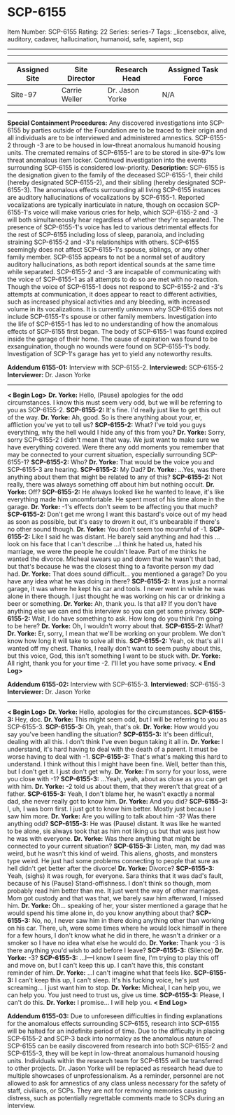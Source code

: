 # SCP-6155
Item Number: SCP-6155
Rating: 22
Series: series-7
Tags: _licensebox, alive, auditory, cadaver, hallucination, humanoid, safe, sapient, scp

---

* * *
**Assigned Site** | **Site Director** | **Research Head** | **Assigned Task Force**  
---|---|---|---  
Site-97 | Carrie Weller | Dr. Jason Yorke | N/A  
* * *
**Special Containment Procedures:** Any discovered investigations into SCP-6155 by parties outside of the Foundation are to be traced to their origin and all individuals are to be interviewed and administered amnestics. SCP-6155-2 through -3 are to be housed in low-threat anomalous humanoid housing units. The cremated remains of SCP-6155-1 are to be stored in site-97's low threat anomalous item locker. Continued investigation into the events surrounding SCP-6155 is considered low-priority.
**Description:** SCP-6155 is the designation given to the family of the deceased SCP-6155-1, their child (hereby designated SCP-6155-2), and their sibling (hereby designated SCP-6155-3). The anomalous effects surrounding all living SCP-6155 instances are auditory hallucinations of vocalizations by SCP-6155-1. Reported vocalizations are typically inarticulate in nature, though on occasion SCP-6155-1's voice will make various cries for help, which SCP-6155-2 and -3 will both simultaneously hear regardless of whether they're separated.
The presence of SCP-6155-1's voice has led to various detrimental effects for the rest of SCP-6155 including loss of sleep, paranoia, and including straining SCP-6155-2 and -3's relationships with others. SCP-6155 seemingly does not affect SCP-6155-1's spouse, siblings, or any other family member. SCP-6155 appears to not be a normal set of auditory auditory hallucinations, as both report identical sounds at the same time while separated. SCP-6155-2 and -3 are incapable of communicating with the voice of SCP-6155-1 as all attempts to do so are met with no reaction.
Though the voice of SCP-6155-1 does not respond to SCP-6155-2 and -3's attempts at communication, it does appear to react to different activities, such as increased physical activities and any bleeding, with increased volume in its vocalizations. It is currently unknown why SCP-6155 does not include SCP-6155-1's spouse or other family members. Investigation into the life of SCP-6155-1 has led to no understanding of how the anomalous effects of SCP-6155 first began. The body of SCP-6155-1 was found expired inside the garage of their home. The cause of expiration was found to be exsanguination, though no wounds were found on SCP-6155-1's body. Investigation of SCP-1's garage has yet to yield any noteworthy results.
  
**Addendum 6155-01:** Interview with SCP-6155-2.
**Interviewed:** SCP-6155-2
**Interviewer:** Dr. Jason Yorke
* * *
**< Begin Log>**
**Dr. Yorke:** Hello, (Pause) apologies for the odd circumstances. I know this must seem very odd, but we will be referring to you as SCP-6155-2.
**SCP-6155-2:** It's fine. I'd really just like to get this out of the way.
**Dr. Yorke:** Ah, good. So is there anything about your, er, affliction you've yet to tell us?
**SCP-6155-2:** What? I've told you guys everything, why the hell would I hide any of this from you?
**Dr. Yorke:** Sorry, sorry SCP-6155-2 I didn't mean it that way. We just want to make sure we have everything covered. Were there any odd moments you remember that may be connected to your current situation, especially surrounding SCP-6155-1?
**SCP-6155-2:** Who?
**Dr. Yorke:** That would be the voice you and SCP-6155-3 are hearing.
**SCP-6155-2:** My Dad?
**Dr. Yorke:** …Yes, was there anything about them that might be related to any of this?
**SCP-6155-2:** Not really, there was always something off about him but nothing occult.
**Dr. Yorke:** Off?
**SCP-6155-2:** He always looked like he wanted to leave, it's like everything made him uncomfortable. He spent most of his time alone in the garage.
**Dr. Yorke:** -1's effects don't seem to be affecting you that much?
**SCP-6155-2:** Don't get me wrong I want this bastard's voice out of my head as soon as possible, but it's easy to drown it out, it's unbearable if there's no other sound though.
**Dr. Yorke:** You don't seem too mournful of -1.
**SCP-6155-2:** Like I said he was distant. He barely said anything and had this …look on his face that I can't describe …I think he hated us, hated his marriage, we were the people he couldn't leave. Part of me thinks he wanted the divorce. Micheal swears up and down that he wasn't that bad, but that's because he was the closest thing to a favorite person my dad had.
**Dr. Yorke:** That does sound difficult… you mentioned a garage? Do you have any idea what he was doing in there?
**SCP-6155-2:** It was just a normal garage, it was where he kept his car and tools. I never went in while he was alone in there though. I just thought he was working on his car or drinking a beer or something.
**Dr. Yorke:** Ah, thank you. Is that all? If you don't have anything else we can end this interview so you can get some privacy.
**SCP-6155-2:** Wait, I do have something to ask. How long do you think I'm going to be here?
**Dr. Yorke:** Oh, I wouldn't worry about that.
**SCP-6155-2:** What?
**Dr. Yorke:** Er, sorry, I mean that we'll be working on your problem. We don't know how long it will take to solve all this.
**SCP-6155-2:** Yeah, ok that's all I wanted off my chest. Thanks, I really don't want to seem pushy about this, but this voice, God, this isn't something I want to be stuck with.
**Dr. Yorke:** All right, thank you for your time -2. I'll let you have some privacy.
**< End Log>**
  
  
  
**Addendum 6155-02:** Interview with SCP-6155-3.
**Interviewed:** SCP-6155-3
**Interviewer:** Dr. Jason Yorke
* * *
**< Begin Log>**
**Dr. Yorke:** Hello, apologies for the circumstances.
**SCP-6155-3:** Hey, doc.
**Dr. Yorke:** This might seem odd, but I will be referring to you as SCP-6155-3.
**SCP-6155-3:** Oh, yeah, that's ok.
**Dr. Yorke:** How would you say you've been handling the situation?
**SCP-6155-3:** It's been difficult, dealing with all this. I don't think I've even begun taking it all in.
**Dr. Yorke:** I understand, it's hard having to deal with the death of a parent. It must be worse having to deal with -1.
**SCP-6155-3:** That's what's making this hard to understand. I think without this I might have been fine. Well, better than this, but I don't get it. I just don't get why.
**Dr. Yorke:** I'm sorry for your loss, were you close with -1?
**SCP-6155-3:** …Yeah, yeah, about as close as you can get with him.
**Dr. Yorke:** -2 told us about them, that they weren't that great of a father.
**SCP-6155-3:** Yeah, I don't blame her, he wasn't exactly a normal dad, she never really got to know him.
**Dr. Yorke:** And you did?
**SCP-6155-3:** I, uh, I was born first. I just got to know him better. Mostly just because I saw him more.
**Dr. Yorke:** Are you willing to talk about him -3? Was there anything odd?
**SCP-6155-3:** He was (Pause) distant. It was like he wanted to be alone, sis always took that as him not liking us but that was just how he was with everyone.
**Dr. Yorke:** Was there anything that might be connected to your current situation?
**SCP-6155-3:** Listen, man, my dad was weird, but he wasn't this kind of weird. This aliens, ghosts, and monsters type weird. He just had some problems connecting to people that sure as hell didn't get better after the divorce!
**Dr. Yorke:** Divorce?
**SCP-6155-3:** Yeah, (sighs) it was rough, for everyone. Sara thinks that it was dad's fault, because of his (Pause) Stand-offishness. I don't think so though, mom probably read him better than me. It just went the way of other marriages. Mom got custody and that was that, we barely saw him afterward, I missed him.
**Dr. Yorke:** Oh… speaking of her, your sister mentioned a garage that he would spend his time alone in, do you know anything about that?
**SCP-6155-3:** No, no, I never saw him in there doing anything other than working on his car. There, uh, were some times where he would lock himself in there for a few hours, I don't know what he did in there, he wasn't a drinker or a smoker so I have no idea what else he would do.
**Dr. Yorke:** Thank you -3 is there anything you'd wish to add before I leave?
**SCP-6155-3:** (Silence)
**Dr. Yorke:** -3?
**SCP-6155-3:** …I—I know I seem fine, I'm trying to play this off and move on, but I can't keep this up. I can't have this, this constant reminder of him.
**Dr. Yorke:** …I can't imagine what that feels like.
**SCP-6155-3:** I can't keep this up, I can't sleep. It's his fucking voice, he's just screaming… I just want him to stop.
**Dr. Yorke:** Micheal, I can help you, we can help you. You just need to trust us, give us time.
**SCP-6155-3:** Please, I can't do this.
**Dr. Yorke:** I promise… I will help you.
**< End Log>**
  
  
  
**Addendum 6155-03:** Due to unforeseen difficulties in finding explanations for the anomalous effects surrounding SCP-6155, research into SCP-6155 will be halted for an indefinite period of time. Due to the difficulty in placing SCP-6155-2 and SCP-3 back into normalcy as the anomalous nature of SCP-6155 can be easily discovered from research into both SCP-6155-2 and SCP-6155-3, they will be kept in low-threat anomalous humanoid housing units.
Individuals within the research team for SCP-6155 will be transferred to other projects. Dr. Jason Yorke will be replaced as research head due to multiple showcases of unprofessionalism. As a reminder, personnel are not allowed to ask for amnestics of any class unless necessary for the safety of staff, civilians, or SCPs. They are not for removing memories causing distress, such as potentially regrettable comments made to SCPs during an interview.